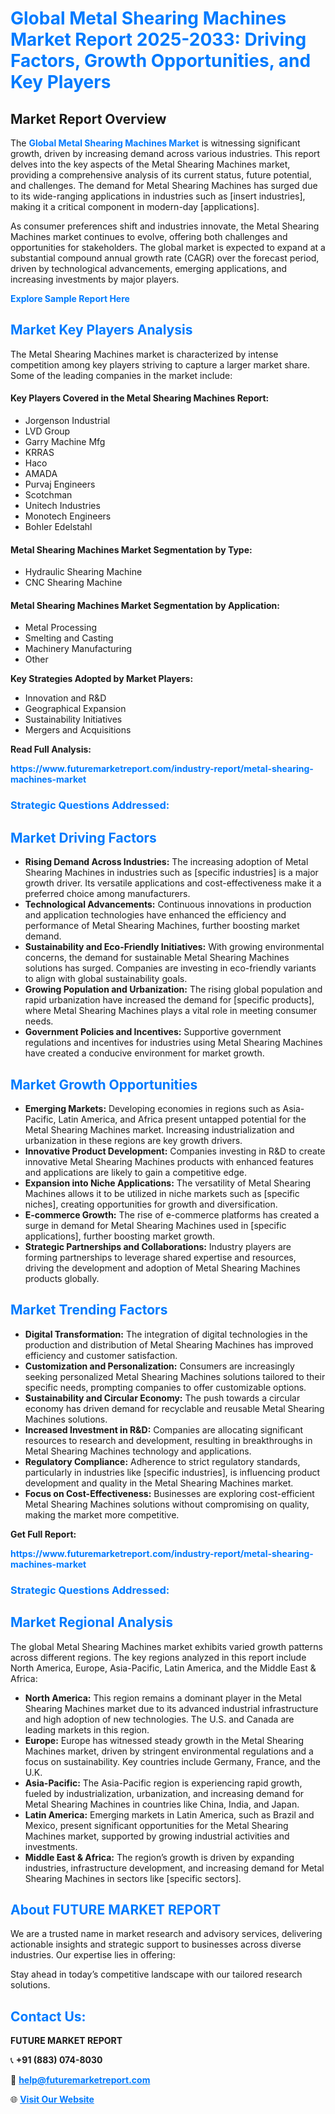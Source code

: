 <h1 style="color: #007BFF;">Global Metal Shearing Machines Market Report 2025-2033: Driving Factors, Growth Opportunities, and Key Players</h1>

<section id="overview">
<h2>Market Report Overview</h2>
<p>The <a href="https://www.futuremarketreport.com/industry-report/metal-shearing-machines-market" style="color: #007BFF; text-decoration: none;"><strong>Global Metal Shearing Machines Market</strong></a> is witnessing significant growth, driven by increasing demand across various industries. This report delves into the key aspects of the Metal Shearing Machines market, providing a comprehensive analysis of its current status, future potential, and challenges. The demand for Metal Shearing Machines has surged due to its wide-ranging applications in industries such as [insert industries], making it a critical component in modern-day [applications].</p>
<p>As consumer preferences shift and industries innovate, the Metal Shearing Machines market continues to evolve, offering both challenges and opportunities for stakeholders. The global market is expected to expand at a substantial compound annual growth rate (CAGR) over the forecast period, driven by technological advancements, emerging applications, and increasing investments by major players.</p>
</section>

<section id="overview">
<p><a href="https://www.futuremarketreport.com/request-sample/reportId=56920" style="color: #007BFF; text-decoration: none;"><strong>Explore Sample Report Here</strong></a></p>
</section>

<section id="key-players">
<h2 style="color: #007BFF;">Market Key Players Analysis</h2>
<p>The Metal Shearing Machines market is characterized by intense competition among key players striving to capture a larger market share. Some of the leading companies in the market include:</p>
<h4>Key Players Covered in the Metal Shearing Machines Report:</h4>
<ul><li>Jorgenson Industrial</li><li>LVD Group</li><li>Garry Machine Mfg</li><li>KRRAS</li><li>Haco</li><li>AMADA</li><li>Purvaj Engineers</li><li>Scotchman</li><li>Unitech Industries</li><li>Monotech Engineers</li><li>Bohler Edelstahl</li></ul>
<h4>Metal Shearing Machines Market Segmentation by Type:</h4>
<ul><li>Hydraulic Shearing Machine</li><li>CNC Shearing Machine</li></ul>

<h4>Metal Shearing Machines Market Segmentation by Application:</h4>
<ul><li>Metal Processing</li><li>Smelting and Casting</li><li>Machinery Manufacturing</li><li>Other</li></ul>
<p><strong>Key Strategies Adopted by Market Players:</strong></p>
<ul>
<li>Innovation and R&D</li>
<li>Geographical Expansion</li>
<li>Sustainability Initiatives</li>
<li>Mergers and Acquisitions</li>
</ul>
</section>

<section>
<p><strong>Read Full Analysis: </strong></p><a href="https://www.futuremarketreport.com/industry-report/metal-shearing-machines-market" style="color: #007BFF; text-decoration: none;"><strong>https://www.futuremarketreport.com/industry-report/metal-shearing-machines-market</strong></a>
<h3 style="color: #007BFF;">Strategic Questions Addressed:</h3>
</section>

<section id="driving-factors">
<h2 style="color: #007BFF;">Market Driving Factors</h2>
<ul>
<li><strong>Rising Demand Across Industries:</strong> The increasing adoption of Metal Shearing Machines in industries such as [specific industries] is a major growth driver. Its versatile applications and cost-effectiveness make it a preferred choice among manufacturers.</li>
<li><strong>Technological Advancements:</strong> Continuous innovations in production and application technologies have enhanced the efficiency and performance of Metal Shearing Machines, further boosting market demand.</li>
<li><strong>Sustainability and Eco-Friendly Initiatives:</strong> With growing environmental concerns, the demand for sustainable Metal Shearing Machines solutions has surged. Companies are investing in eco-friendly variants to align with global sustainability goals.</li>
<li><strong>Growing Population and Urbanization:</strong> The rising global population and rapid urbanization have increased the demand for [specific products], where Metal Shearing Machines plays a vital role in meeting consumer needs.</li>
<li><strong>Government Policies and Incentives:</strong> Supportive government regulations and incentives for industries using Metal Shearing Machines have created a conducive environment for market growth.</li>
</ul>
</section>

<section id="growth-opportunities">
<h2 style="color: #007BFF;">Market Growth Opportunities</h2>
<ul>
<li><strong>Emerging Markets:</strong> Developing economies in regions such as Asia-Pacific, Latin America, and Africa present untapped potential for the Metal Shearing Machines market. Increasing industrialization and urbanization in these regions are key growth drivers.</li>
<li><strong>Innovative Product Development:</strong> Companies investing in R&D to create innovative Metal Shearing Machines products with enhanced features and applications are likely to gain a competitive edge.</li>
<li><strong>Expansion into Niche Applications:</strong> The versatility of Metal Shearing Machines allows it to be utilized in niche markets such as [specific niches], creating opportunities for growth and diversification.</li>
<li><strong>E-commerce Growth:</strong> The rise of e-commerce platforms has created a surge in demand for Metal Shearing Machines used in [specific applications], further boosting market growth.</li>
<li><strong>Strategic Partnerships and Collaborations:</strong> Industry players are forming partnerships to leverage shared expertise and resources, driving the development and adoption of Metal Shearing Machines products globally.</li>
</ul>
</section>

<section id="trending-factors">
<h2 style="color: #007BFF;">Market Trending Factors</h2>
<ul>
<li><strong>Digital Transformation:</strong> The integration of digital technologies in the production and distribution of Metal Shearing Machines has improved efficiency and customer satisfaction.</li>
<li><strong>Customization and Personalization:</strong> Consumers are increasingly seeking personalized Metal Shearing Machines solutions tailored to their specific needs, prompting companies to offer customizable options.</li>
<li><strong>Sustainability and Circular Economy:</strong> The push towards a circular economy has driven demand for recyclable and reusable Metal Shearing Machines solutions.</li>
<li><strong>Increased Investment in R&D:</strong> Companies are allocating significant resources to research and development, resulting in breakthroughs in Metal Shearing Machines technology and applications.</li>
<li><strong>Regulatory Compliance:</strong> Adherence to strict regulatory standards, particularly in industries like [specific industries], is influencing product development and quality in the Metal Shearing Machines market.</li>
<li><strong>Focus on Cost-Effectiveness:</strong> Businesses are exploring cost-efficient Metal Shearing Machines solutions without compromising on quality, making the market more competitive.</li>
</ul>
</section>

<section>
<p><strong>Get Full Report: </strong></p><a href="https://www.futuremarketreport.com/industry-report/metal-shearing-machines-market" style="color: #007BFF; text-decoration: none;"><strong>https://www.futuremarketreport.com/industry-report/metal-shearing-machines-market</strong></a>
<h3 style="color: #007BFF;">Strategic Questions Addressed:</h3>
</section>


<section id="regional-analysis">
<h2 style="color: #007BFF;">Market Regional Analysis</h2>
<p>The global Metal Shearing Machines market exhibits varied growth patterns across different regions. The key regions analyzed in this report include North America, Europe, Asia-Pacific, Latin America, and the Middle East & Africa:</p>
<ul>
<li><strong>North America:</strong> This region remains a dominant player in the Metal Shearing Machines market due to its advanced industrial infrastructure and high adoption of new technologies. The U.S. and Canada are leading markets in this region.</li>
<li><strong>Europe:</strong> Europe has witnessed steady growth in the Metal Shearing Machines market, driven by stringent environmental regulations and a focus on sustainability. Key countries include Germany, France, and the U.K.</li>
<li><strong>Asia-Pacific:</strong> The Asia-Pacific region is experiencing rapid growth, fueled by industrialization, urbanization, and increasing demand for Metal Shearing Machines in countries like China, India, and Japan.</li>
<li><strong>Latin America:</strong> Emerging markets in Latin America, such as Brazil and Mexico, present significant opportunities for the Metal Shearing Machines market, supported by growing industrial activities and investments.</li>
<li><strong>Middle East & Africa:</strong> The region’s growth is driven by expanding industries, infrastructure development, and increasing demand for Metal Shearing Machines in sectors like [specific sectors].</li>
</ul>
</section>

<footer>
<h2 style="color: #007BFF;">About FUTURE MARKET REPORT</h2>
<p>We are a trusted name in market research and advisory services, delivering actionable insights and strategic support to businesses across diverse industries. Our expertise lies in offering:</p>

<p>Stay ahead in today’s competitive landscape with our tailored research solutions.</p>

<h2 style="color: #007BFF;">Contact Us:</h2>
<p><strong>FUTURE MARKET REPORT</strong></p>
<p>📞 <strong>+91 (883) 074-8030</strong></p>
<p>📧 <strong><a href="mailto:help@futuremarketreport.com" style="color: #007BFF;">help@futuremarketreport.com</a></strong></p>
<p>🌐 <strong><a href="https://www.futuremarketreport.com/" style="color: #007BFF;">Visit Our Website</a></strong></p>
</footer>